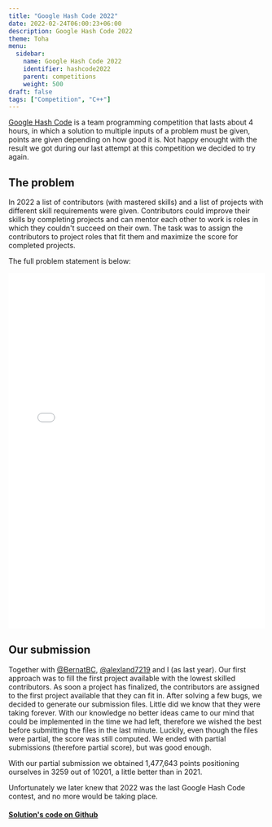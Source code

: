 ```yaml
---
title: "Google Hash Code 2022"
date: 2022-02-24T06:00:23+06:00
description: Google Hash Code 2022
theme: Toha
menu:
  sidebar:
    name: Google Hash Code 2022
    identifier: hashcode2022
    parent: competitions
    weight: 500
draft: false
tags: ["Competition", "C++"]
---
```


[Google Hash Code](https://codingcompetitions.withgoogle.com/hashcode) is a team programming competition that lasts about 4 hours, in which a solution to multiple inputs of a problem must be given, points are given depending on how good it is. Not happy enought with the result we got during our last attempt at this competition we decided to try again.

## The problem
In 2022 a list of contributors (with mastered skills) and a list of projects with different skill requirements were given. Contributors could improve their skills by completing projects and can mentor each other to work is roles in which they couldn't succeed on their own. The task was to assign the contributors to project roles that fit them and maximize the score for completed projects.

The full problem statement is below:

<embed src="hashcode_2022_qualification_round.pdf" width="100%" height="700" type="application/pdf">


## Our submission
Together with [@BernatBC](https://github.com/BernatBC), [@alexland7219](https://github.com/alexland7219) and I (as last year). Our first approach was to fill the first project available with the lowest skilled contributors. As soon a project has finalized, the contributors are assigned to the first project available that they can fit in. After solving a few bugs, we decided to generate our submission files. Little did we know that they were taking forever. With our knowledge no better ideas came to our mind that could be implemented in the time we had left, therefore we wished the best before submitting the files in the last minute. Luckily, even though the files were partial, the score was still computed. We ended with partial submissions (therefore partial score), but was good enough.

With our partial submission we obtained 1,477,643 points positioning ourselves in 3259 out of 10201, a little better than in 2021.

Unfortunately we later knew that 2022 was the last Google Hash Code contest, and no more would be taking place.

#### [Solution's code on Github <i class="fab fa-github"></i>](https://github.com/BernatBC/Coding-Competitions/tree/main/GoogleHashCode2022)